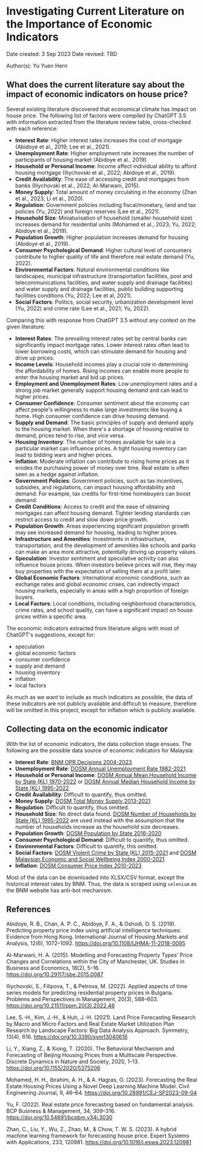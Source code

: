 # Investigating Current Literature on the Importance of Economic Indicators
Date created: 3 Sep 2023
Date revised: TBD

Author(s): Yu Yuen Hern

## What does the current literature say about the impact of economic indicators on house price?
Several existing literature discovered that economical climate has impact on house price. The following list of factors were compiled by ChatGPT 3.5 with information extracted from the literature review table, cross-checked with each reference:
- **Interest Rate**: Higher interest rates increases the cost of mortgage (Abidoye et al., 2019; Lee et al., 2021).
- **Unemployment Rate**: Higher employment rate increases the number of participants of housing market (Abidoye et al., 2019).
- **Household or Personal Income**: Income affect individual ability to afford housing mortgage (Iliychovski et al., 2022; Abidoye et al., 2019).
- **Credit Availability**: The ease of accessing credit and mortgages from banks (Iliychovski et al., 2022; Al-Marwani, 2015).
- **Money Supply**: Total amount of money circulating in the economy (Zhan et al., 2023; Li et al., 2020).
- **Regulation**: Government policies including fiscal/monetary, land and tax policies (Yu, 2022) and foreign reserves (Lee et al., 2021).
- **Household Size**: Miniaturisation of household (smaller household size) increases demand for residential units (Mohamed et al., 2023; Yu, 2022; Abidoye et al., 2019).
- **Population Growth**: Higher population increases demand for housing (Abidoye et al., 2019).
- **Consumer Psychological Demand**: Higher cultural level of consumers contribute to higher quality of life and therefore real estate demand (Yu, 2022).
- **Environmental Factors**: Natural environmental conditions like landscapes, municipal infrastructure (transportation facilities, post and telecommunications facilities, and water supply and drainage facilities) and water supply and drainage facilities, public building supporting facilities conditions (Yu, 2022; Lee et al, 2021).
- **Social Factors**: Politics, social security, urbanization development level (Yu, 2022) and crime rate (Lee et al., 2021; Yu, 2022).

Comparing this with response from ChatGPT 3.5 without any context on the given literature:
- **Interest Rates**: The prevailing interest rates set by central banks can significantly impact mortgage rates. Lower interest rates often lead to lower borrowing costs, which can stimulate demand for housing and drive up prices.
- **Income Levels**: Household incomes play a crucial role in determining the affordability of homes. Rising incomes can enable more people to enter the housing market and bid up prices.
- **Employment and Unemployment Rates**: Low unemployment rates and a strong job market generally support housing demand and can lead to higher prices.
- **Consumer Confidence**: Consumer sentiment about the economy can affect people's willingness to make large investments like buying a home. High consumer confidence can drive housing demand.
- **Supply and Demand**: The basic principles of supply and demand apply to the housing market. When there's a shortage of housing relative to demand, prices tend to rise, and vice versa.
- **Housing Inventory**: The number of homes available for sale in a particular market can influence prices. A tight housing inventory can lead to bidding wars and higher prices.
- **Inflation**: Moderate inflation can contribute to rising home prices as it erodes the purchasing power of money over time. Real estate is often seen as a hedge against inflation.
- **Government Policies**: Government policies, such as tax incentives, subsidies, and regulations, can impact housing affordability and demand. For example, tax credits for first-time homebuyers can boost demand.
- **Credit Conditions**: Access to credit and the ease of obtaining mortgages can affect housing demand. Tighter lending standards can restrict access to credit and slow down price growth.
- **Population Growth**: Areas experiencing significant population growth may see increased demand for housing, leading to higher prices.
- **Infrastructure and Amenities**: Investments in infrastructure, transportation, and the development of amenities like schools and parks can make an area more attractive, potentially driving up property values.
- **Speculation**: Investor sentiment and speculative activity can also influence house prices. When investors believe prices will rise, they may buy properties with the expectation of selling them at a profit later.
- **Global Economic Factors**: International economic conditions, such as exchange rates and global economic crises, can indirectly impact housing markets, especially in areas with a high proportion of foreign buyers.
- **Local Factors**: Local conditions, including neighborhood characteristics, crime rates, and school quality, can have a significant impact on house prices within a specific area.

The economic indicators extracted from literature aligns with most of ChatGPT's suggestions, except for:
- speculation
- global economic factors
- consumer confidence
- supply and demand
- housing inventory
- inflation
- local factors

As much as we want to include as much indicators as possible, the data of these indicators are not publicly available and difficult to measure, therefore will be omitted in this project, except for inflation which is publicly available.

## Collecting data on the economic indicator
With the list of economic indicators, the data collection stage ensues. The following are the possible data source of economic indicators for Malaysia:
- **Interest Rate**: [BNM OPR Decisions 2004-2023](https://www.bnm.gov.my/monetary-stability/opr-decisions)
- **Unemployment Rate**: [DOSM Annual Unemployment Rate 1982-2021](https://open.dosm.gov.my/data-catalogue/dosm-public-economy_labour-principalstats-annual_5)
- **Household or Personal Income**: [DOSM Annual Mean Household Income by State (KL) 1970-2022](https://open.dosm.gov.my/data-catalogue/dosm-public-economy_hiesba_timeseries_state_3) or [DOSM Annual Median Household Income by State (KL) 1995-2022](https://open.dosm.gov.my/data-catalogue/dosm-public-economy_hiesba_timeseries_state_2) 
- **Credit Availability**: Difficult to quantify, thus omitted.
- **Money Supply**: [DOSM Total Money Supply 2013-2021](https://www.data.gov.my/data/ms_MY/dataset/total-money-supply)
- **Regulation**: Difficult to quantify, thus omitted.
- **Household Size**: No direct data found. [DOSM Number of Households by State (KL) 1995-2022](https://open.dosm.gov.my/data-catalogue/dosm-public-economy_hiesba_timeseries_state_1) are used instead with the assumption that the number of households increase as the household size decreases.
- **Population Growth**: [DOSM Population by State 2016-2020](https://statsdw.dosm.gov.my/population/)
- **Consumer Psychological Demand**: Difficult to quantify, thus omitted.
- **Environmental Factors**: Difficult to quantify, this omitted.
- **Social Factors**: [DOSM Violent Crime by State (KL) 2015-2021](https://open.dosm.gov.my/violent-property-crime/kul) and [DOSM Malaysian Economic and Social Wellbeing Index 2000-2021](https://www.data.gov.my/data/ms_MY/dataset/malaysian-well-being-index)
- **Inflation**: [DOSM Consumer Price Index 2010-2023](https://open.dosm.gov.my/data-catalogue/dosm-public-economy_cpi_headline_1)

Most of the data can be downloaded into XLSX/CSV format, except the historical interest rates by BNM. Thus, the data is scraped using `selenium` as the BNM website has anti-bot mechanism.

## References
Abidoye, R. B., Chan, A. P. C., Abidoye, F. A., & Oshodi, O. S. (2019). Predicting property price index using artificial intelligence techniques: Evidence from Hong Kong. International Journal of Housing Markets and Analysis, 12(6), 1072–1092. https://doi.org/10.1108/IJHMA-11-2018-0095

Al-Marwani, H. A. (2015). Modelling and Forecasting Property Types’ Price Changes and Correlations within the City of Manchester, UK. Studies in Business and Economics, 18(2), 5–16. https://doi.org/10.29117/sbe.2015.0087

Iliychovski, S., Filipova, T., & Petrova, M. (2022). Applied aspects of time series models for predicting residential property prices in Bulgaria. Problems and Perspectives in Management, 20(3), 588–603. https://doi.org/10.21511/ppm.20(3).2022.46

Lee, S.-H., Kim, J.-H., & Huh, J.-H. (2021). Land Price Forecasting Research by Macro and Micro Factors and Real Estate Market Utilization Plan Research by Landscape Factors: Big Data Analysis Approach. Symmetry, 13(4), 616. https://doi.org/10.3390/sym13040616

Li, Y., Xiang, Z., & Xiong, T. (2020). The Behavioral Mechanism and Forecasting of Beijing Housing Prices from a Multiscale Perspective. Discrete Dynamics in Nature and Society, 2020, 1–13. https://doi.org/10.1155/2020/5375206

Mohamed, H. H., Ibrahim, A. H., & A. Hagras, O. (2023). Forecasting the Real Estate Housing Prices Using a Novel Deep Learning Machine Model. Civil Engineering Journal, 9, 46–64. https://doi.org/10.28991/CEJ-SP2023-09-04

Yu, F. (2022). Real estate price forecasting based on fundamental analysis. BCP Business & Management, 34, 309–316. https://doi.org/10.54691/bcpbm.v34i.3030

Zhan, C., Liu, Y., Wu, Z., Zhao, M., & Chow, T. W. S. (2023). A hybrid machine learning framework for forecasting house price. Expert Systems with Applications, 233, 120981. https://doi.org/10.1016/j.eswa.2023.120981